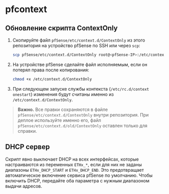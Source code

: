 # pfcontext

## Обновление скрипта ContextOnly

1. Скопируйте файл `pfSense/etc/context.d/ContextOnly` из этого репозитория на устройство pfSense по SSH или через `scp`:
   ```sh
   scp pfSense/etc/context.d/ContextOnly root@<pfSense-IP>:/etc/context.d/ContextOnly
   ```
2. На устройстве pfSense сделайте файл исполняемым, если он потерял права после копирования:
   ```sh
   chmod +x /etc/context.d/ContextOnly
   ```
3. При следующем запуске службы контекста (`/etc/rc.d/context onestart`) изменения будут считаны именно из `/etc/context.d/ContextOnly`.

> **Важно.** Все правки сохраняются в файле `pfSense/etc/context.d/ContextOnly` внутри репозитория. При деплое используйте именно его, файл `pfSense/etc/context.d/old/ContextOnly` оставлен только для справки.

## DHCP сервер

Скрипт явно выключает DHCP на всех интерфейсах, которые настраиваются из переменных `ETHx_*`, если для них не заданы диапазоны `ETHx_DHCP_START` и `ETHx_DHCP_END`. Это предотвращает автоматическое включение сервиса pfSense по умолчанию. Чтобы включить DHCP, передайте оба параметра с нужным диапазоном выдачи адресов.
